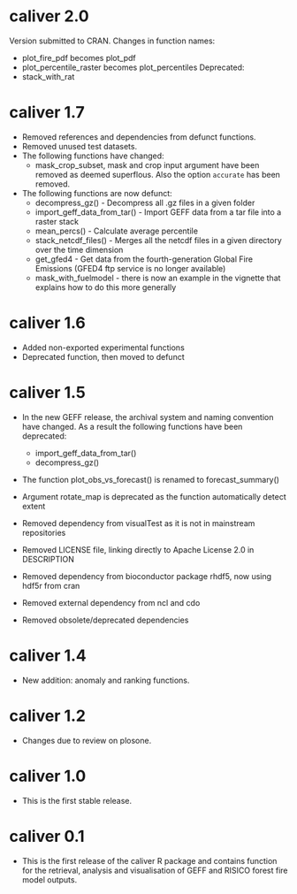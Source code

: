 # caliver 2.0

Version submitted to CRAN.
Changes in function names:
- plot_fire_pdf becomes plot_pdf
- plot_percentile_raster becomes plot_percentiles
Deprecated:
- stack_with_rat

# caliver 1.7

* Removed references and dependencies from defunct functions.
* Removed unused test datasets.
* The following functions have changed:
  * mask_crop_subset, mask and crop input argument have been removed as deemed superflous. Also the option `accurate` has been removed.
* The following functions are now defunct:
  * decompress_gz() - Decompress all .gz files in a given folder
  * import_geff_data_from_tar() - Import GEFF data from a tar file into a raster stack
  * mean_percs() - Calculate average percentile
  * stack_netcdf_files() - Merges all the netcdf files in a given directory over the time dimension
  * get_gfed4 - Get data from the fourth-generation Global Fire Emissions (GFED4 ftp service is no longer available)
  * mask_with_fuelmodel - there is now an example in the vignette that explains how to do this more generally


# caliver 1.6

* Added non-exported experimental functions
* Deprecated function, then moved to defunct

# caliver 1.5

* In the new GEFF release, the archival system and naming convention have changed. As a result the following functions have been deprecated:

  - import_geff_data_from_tar()
  - decompress_gz()

* The function plot_obs_vs_forecast() is renamed to forecast_summary()
* Argument rotate_map is deprecated as the function automatically detect extent
* Removed dependency from visualTest as it is not in mainstream repositories
* Removed LICENSE file, linking directly to Apache License 2.0 in DESCRIPTION
* Removed dependency from bioconductor package rhdf5, now using hdf5r from cran
* Removed external dependency from ncl and cdo
* Removed obsolete/deprecated dependencies

# caliver 1.4

* New addition: anomaly and ranking functions.

# caliver 1.2

* Changes due to review on plosone.

# caliver 1.0

* This is the first stable release.

# caliver 0.1

* This is the first release of the caliver R package and contains function for the retrieval, analysis and visualisation of GEFF and RISICO forest fire model outputs.
